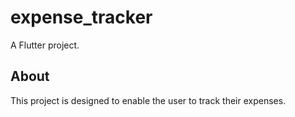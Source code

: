 # expense_tracker

A Flutter project.

## About

This project is designed to enable the user to track their expenses.
